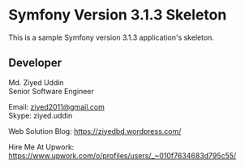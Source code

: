 Symfony Version 3.1.3 Skeleton 
=============================

This is a sample Symfony version 3.1.3 application's skeleton.

## Developer
Md. Ziyed Uddin<br/>
Senior Software Engineer<br/>

Email: ziyed2011@gmail.com<br/>
Skype: ziyed.uddin<br/>

Web Solution Blog: https://ziyedbd.wordpress.com/<br/>

Hire Me At Upwork: https://www.upwork.com/o/profiles/users/_~010f7634683d795c55/ 